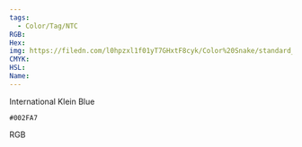 ```yaml
---
tags:
  - Color/Tag/NTC
RGB:
Hex:
img: https://filedn.com/l0hpzxl1f01yT7GHxtF8cyk/Color%20Snake/standard_csv_to_svg//002FA7.svg
CMYK:
HSL:
Name:
---
```

International Klein Blue
```palette
#002FA7
```
RGB
